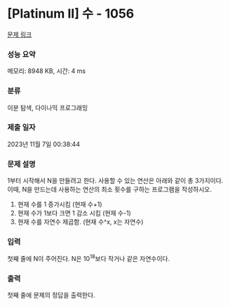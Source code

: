 # [Platinum II] 수 - 1056 

[문제 링크](https://www.acmicpc.net/problem/1056) 

### 성능 요약

메모리: 8948 KB, 시간: 4 ms

### 분류

이분 탐색, 다이나믹 프로그래밍

### 제출 일자

2023년 11월 7일 00:38:44

### 문제 설명

<p>1부터 시작해서 N을 만들려고 한다. 사용할 수 있는 연산은 아래와 같이 총 3가지이다. 이때, N을 만드는데 사용하는 연산의 최소 횟수를 구하는 프로그램을 작성하시오.</p>

<ol>
	<li>현재 수를 1 증가시킴 (현재 수+1)</li>
	<li>현재 수가 1보다 크면 1 감소 시킴 (현재 수-1)</li>
	<li>현재 수를 자연수 제곱함. (현재 수^x, x는 자연수)</li>
</ol>

### 입력 

 <p>첫째 줄에 N이 주어진다. N은 10<sup>18</sup>보다 작거나 같은 자연수이다.</p>

### 출력 

 <p>첫째 줄에 문제의 정답을 출력한다.</p>

